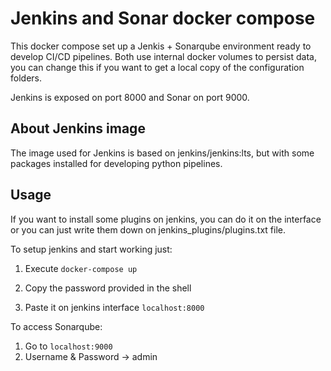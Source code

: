 # Jenkins and Sonar docker compose

This docker compose set up a Jenkis + Sonarqube environment ready to develop CI/CD pipelines. Both use internal docker volumes to persist data, you can change this if you want to get a local copy of the configuration folders.

Jenkins is exposed on port 8000 and Sonar on port 9000.

## About Jenkins image

The image used for Jenkins is based on jenkins/jenkins:lts, but with some packages installed for developing python pipelines.

## Usage

If you want to install some plugins on jenkins, you can do it on the interface or you can just write them down on jenkins_plugins/plugins.txt file.

To setup jenkins and start working just:

1. Execute `docker-compose up`

2. Copy the password provided in the shell

3. Paste it on jenkins interface `localhost:8000`

To access Sonarqube:

1. Go to `localhost:9000`
2. Username & Password -> admin
